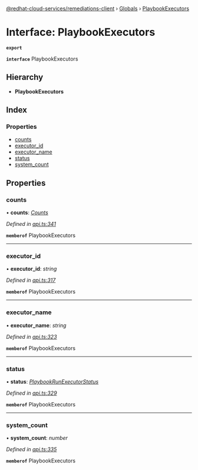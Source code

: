 [@redhat-cloud-services/remediations-client](../README.md) › [Globals](../globals.md) › [PlaybookExecutors](playbookexecutors.md)

# Interface: PlaybookExecutors

**`export`** 

**`interface`** PlaybookExecutors

## Hierarchy

* **PlaybookExecutors**

## Index

### Properties

* [counts](playbookexecutors.md#counts)
* [executor_id](playbookexecutors.md#executor_id)
* [executor_name](playbookexecutors.md#executor_name)
* [status](playbookexecutors.md#status)
* [system_count](playbookexecutors.md#system_count)

## Properties

###  counts

• **counts**: *[Counts](counts.md)*

*Defined in [api.ts:341](https://github.com/RedHatInsights/javascript-clients/blob/master/packages/remediations/api.ts#L341)*

**`memberof`** PlaybookExecutors

___

###  executor_id

• **executor_id**: *string*

*Defined in [api.ts:317](https://github.com/RedHatInsights/javascript-clients/blob/master/packages/remediations/api.ts#L317)*

**`memberof`** PlaybookExecutors

___

###  executor_name

• **executor_name**: *string*

*Defined in [api.ts:323](https://github.com/RedHatInsights/javascript-clients/blob/master/packages/remediations/api.ts#L323)*

**`memberof`** PlaybookExecutors

___

###  status

• **status**: *[PlaybookRunExecutorStatus](../enums/playbookrunexecutorstatus.md)*

*Defined in [api.ts:329](https://github.com/RedHatInsights/javascript-clients/blob/master/packages/remediations/api.ts#L329)*

**`memberof`** PlaybookExecutors

___

###  system_count

• **system_count**: *number*

*Defined in [api.ts:335](https://github.com/RedHatInsights/javascript-clients/blob/master/packages/remediations/api.ts#L335)*

**`memberof`** PlaybookExecutors
